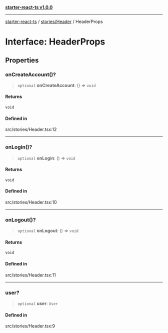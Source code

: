 [**starter-react-ts v1.0.0**](../../../README.md)

***

[starter-react-ts](../../../modules.md) / [stories/Header](../README.md) / HeaderProps

# Interface: HeaderProps

## Properties

### onCreateAccount()?

> `optional` **onCreateAccount**: () => `void`

#### Returns

`void`

#### Defined in

src/stories/Header.tsx:12

***

### onLogin()?

> `optional` **onLogin**: () => `void`

#### Returns

`void`

#### Defined in

src/stories/Header.tsx:10

***

### onLogout()?

> `optional` **onLogout**: () => `void`

#### Returns

`void`

#### Defined in

src/stories/Header.tsx:11

***

### user?

> `optional` **user**: `User`

#### Defined in

src/stories/Header.tsx:9
